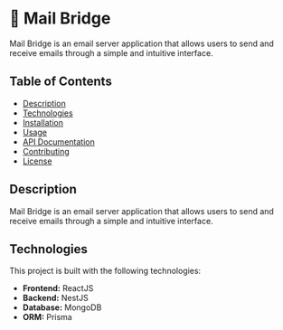 # 🌉 Mail Bridge

Mail Bridge is an email server application that allows users to send and receive emails through a simple and intuitive interface.

## Table of Contents

- [Description](#description)
- [Technologies](#technologies)
- [Installation](#installation)
- [Usage](#usage)
- [API Documentation](#api-documentation)
- [Contributing](#contributing)
- [License](#license)

## Description

Mail Bridge is an email server application that allows users to send and receive emails through a simple and intuitive interface.

## Technologies

This project is built with the following technologies:

- **Frontend:** ReactJS
- **Backend:** NestJS
- **Database:** MongoDB
- **ORM:** Prisma
